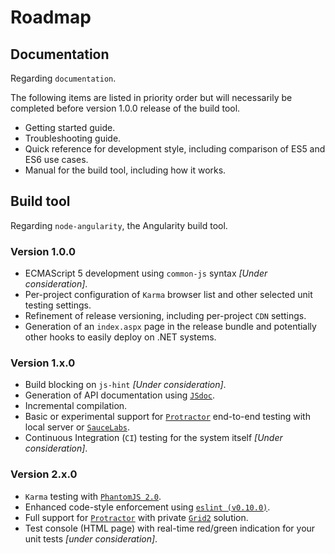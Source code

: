 # Roadmap

## Documentation

Regarding `documentation`.

The following items are listed in priority order but will necessarily be completed before version 1.0.0 release of the build tool.

* Getting started guide.
* Troubleshooting guide.
* Quick reference for development style, including comparison of ES5 and ES6 use cases.
* Manual for the build tool, including how it works.

## Build tool

Regarding `node-angularity`, the Angularity build tool.

### Version 1.0.0

* ECMAScript 5 development using `common-js` syntax *[Under consideration]*.
* Per-project configuration of `Karma` browser list and other selected unit testing settings.
* Refinement of release versioning, including per-project `CDN` settings.
* Generation of an `index.aspx` page in the release bundle and potentially other hooks to easily deploy on .NET systems.

### Version 1.x.0

* Build blocking on `js-hint` *[Under consideration]*.
* Generation of API documentation using [`JSdoc`](https://github.com/jsdoc3/jsdoc).
* Incremental compilation.
* Basic or experimental support for [`Protractor`](https://docs.angularjs.org/guide/e2e-testing) end-to-end testing with local server or [`SauceLabs`](https://saucelabs.com/).
* Continuous Integration (`CI`) testing for the system itself *[Under consideration]*.

### Version 2.x.0

* `Karma` testing with [`PhantomJS 2.0`](http://ariya.ofilabs.com/2014/07/towards-phantomjs-2.html).
* Enhanced code-style enforcement using [`eslint (v0.10.0)`](https://github.com/eslint/eslint/wiki/Release-goals#v0100).
* Full support for [`Protractor`](https://docs.angularjs.org/guide/e2e-testing) with private [`Grid2`](https://code.google.com/p/selenium/wiki/Grid2) solution.
* Test console (HTML page) with real-time red/green indication for your unit tests *[under consideration]*.
